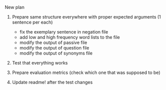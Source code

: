 New plan

1. Prepare same structure everywhere with proper expected arguments (1 sentence per each)
      - fix the exemplary sentence in negation file
      - add low and high frequency word lists to the file
      - modify the output of passive file
      - modify the output of question file
      - modify the output of synonyms file 

2. Test that everything works 
3. Prepare evaluation metrics (check which one that was supposed to be)

4. Update readme! after the test changes





